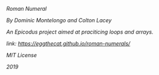 _*Roman Numeral*_

*_By Dominic Montelongo and Colton Lacey_*

_An Epicodus project aimed at praciticing loops and arrays._

_link: https://eggthecat.github.io/roman-numerals/_

_MIT License_

_2019_
